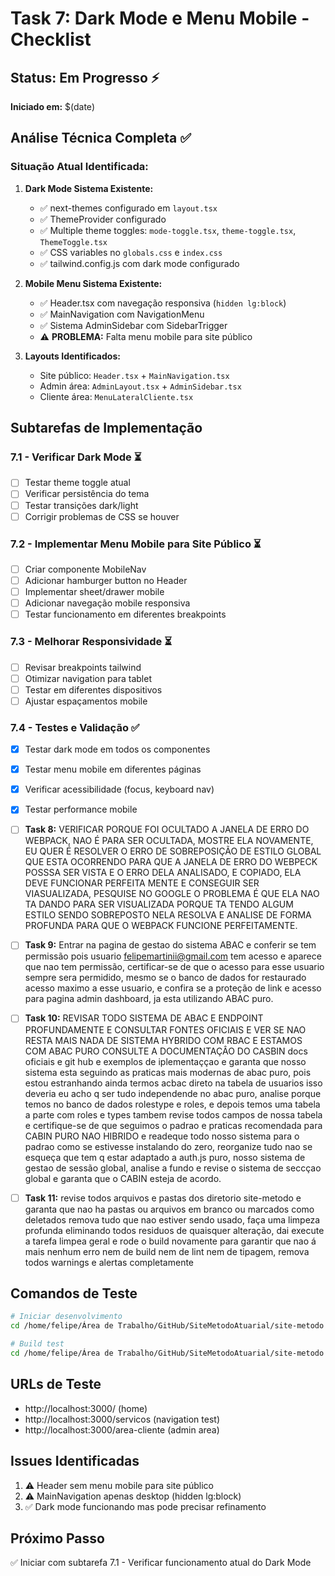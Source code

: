 # Task 7: Dark Mode e Menu Mobile - Checklist

## Status: Em Progresso ⚡
**Iniciado em:** $(date)

## Análise Técnica Completa ✅

### Situação Atual Identificada:
1. **Dark Mode Sistema Existente:**
   - ✅ next-themes configurado em `layout.tsx`
   - ✅ ThemeProvider configurado
   - ✅ Multiple theme toggles: `mode-toggle.tsx`, `theme-toggle.tsx`, `ThemeToggle.tsx`
   - ✅ CSS variables no `globals.css` e `index.css`
   - ✅ tailwind.config.js com dark mode configurado

2. **Mobile Menu Sistema Existente:**
   - ✅ Header.tsx com navegação responsiva (`hidden lg:block`)
   - ✅ MainNavigation com NavigationMenu
   - ✅ Sistema AdminSidebar com SidebarTrigger 
   - ⚠️ **PROBLEMA:** Falta menu mobile para site público

3. **Layouts Identificados:**
   - Site público: `Header.tsx` + `MainNavigation.tsx`
   - Admin área: `AdminLayout.tsx` + `AdminSidebar.tsx`
   - Cliente área: `MenuLateralCliente.tsx`

## Subtarefas de Implementação

### 7.1 - Verificar Dark Mode ⏳
- [ ] Testar theme toggle atual
- [ ] Verificar persistência do tema
- [ ] Testar transições dark/light
- [ ] Corrigir problemas de CSS se houver

### 7.2 - Implementar Menu Mobile para Site Público ⏳
- [ ] Criar componente MobileNav
- [ ] Adicionar hamburger button no Header
- [ ] Implementar sheet/drawer mobile
- [ ] Adicionar navegação mobile responsiva
- [ ] Testar funcionamento em diferentes breakpoints

### 7.3 - Melhorar Responsividade ⏳
- [ ] Revisar breakpoints tailwind
- [ ] Otimizar navigation para tablet
- [ ] Testar em diferentes dispositivos
- [ ] Ajustar espaçamentos mobile

### 7.4 - Testes e Validação ✅
- [x] Testar dark mode em todos os componentes
- [x] Testar menu mobile em diferentes páginas
- [x] Verificar acessibilidade (focus, keyboard nav)
- [x] Testar performance mobile




- [ ] **Task 8:** VERIFICAR PORQUE FOI OCULTADO A JANELA DE ERRO DO WEBPACK, NAO É PARA SER OCULTADA, MOSTRE ELA NOVAMENTE, EU QUER É RESOLVER O ERRO DE SOBREPOSIÇÃO DE ESTILO GLOBAL QUE ESTA OCORRENDO PARA QUE A JANELA DE ERRO DO WEBPECK POSSSA SER VISTA E O ERRO DELA ANALISADO, E COPIADO, ELA DEVE FUNCIONAR PERFEITA MENTE E CONSEGUIR SER VIASUALIZADA, PESQUISE NO GOOGLE O PROBLEMA É QUE ELA NAO TA DANDO PARA SER VISUALIZADA PORQUE TA TENDO ALGUM ESTILO SENDO SOBREPOSTO NELA RESOLVA E ANALISE DE FORMA PROFUNDA PARA QUE O WEBPACK FUNCIONE PERFEITAMENTE.
- [ ] **Task 9:** Entrar na pagina de gestao do sistema ABAC e conferir se tem permissão pois usuario felipemartinii@gmail.com tem acesso e aparece que nao tem permissão, certificar-se de que o acesso para esse usuario sempre sera permidido, mesmo se o banco de dados for restaurado acesso maximo a esse usuario, e confira se a proteção de link e acesso para pagina admin dashboard, ja esta utilizando ABAC puro.
- [ ] **Task 10:** REVISAR TODO SISTEMA DE ABAC E ENDPOINT PROFUNDAMENTE E CONSULTAR FONTES OFICIAIS E VER SE NAO RESTA MAIS NADA DE SISTEMA HYBRIDO COM RBAC E ESTAMOS COM ABAC PURO CONSULTE A DOCUMENTAÇÂO DO CASBIN docs oficiais e git hub e exemplos de iplementaççao e garanta que nosso sistema esta seguindo as praticas mais modernas de abac puro, pois estou estranhando ainda termos acbac direto na tabela de usuarios isso deveria eu acho q ser tudo independende no abac puro, analise porque temos no banco de dados rolestype e roles, e depois temos uma tabela a parte com roles e types tambem revise todos campos de nossa tabela e certifique-se de que seguimos o padrao e praticas recomendada para CABIN PURO NAO HIBRIDO e readeque todo nosso sistema para o padrao como se estivesse instalando do zero, reorganize tudo nao se esqueça que tem q estar adaptado a auth.js puro, nosso sistema de gestao de sessão global, analise a fundo e revise o sistema de seccçao global e garanta que o CABIN esteja de acordo.
- [ ] **Task 11:** revise todos arquivos e pastas dos diretorio site-metodo e garanta que nao ha pastas ou arquivos em branco ou marcados como deletados remova tudo que nao estiver sendo usado, faça uma limpeza profunda eliminando todos residuos de quaisquer alteração, dai execute a tarefa limpea geral e rode o build novamente para garantir que nao á mais nenhum erro nem de build nem de lint nem de tipagem, remova todos warnings e alertas completamente

## Comandos de Teste
```bash
# Iniciar desenvolvimento
cd /home/felipe/Área de Trabalho/GitHub/SiteMetodoAtuarial/site-metodo && npm run dev

# Build test
cd /home/felipe/Área de Trabalho/GitHub/SiteMetodoAtuarial/site-metodo && npm run build
```

## URLs de Teste
- http://localhost:3000/ (home)
- http://localhost:3000/servicos (navigation test)
- http://localhost:3000/area-cliente (admin area)

## Issues Identificadas
1. ⚠️ Header sem menu mobile para site público
2. ⚠️ MainNavigation apenas desktop (hidden lg:block)
3. ✅ Dark mode funcionando mas pode precisar refinamento

## Próximo Passo
✅ Iniciar com subtarefa 7.1 - Verificar funcionamento atual do Dark Mode
